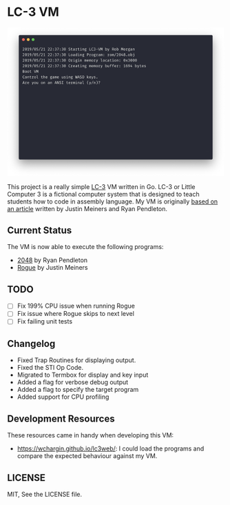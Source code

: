 # LC-3 VM

![LC-3 VM by Rob Morgan](docs/lc3-vm.png)

This project is a really simple [LC-3](https://en.wikipedia.org/wiki/LC-3) VM written in Go. LC-3 or Little Computer 3 is
a fictional computer system that is designed to teach students how to code in assembly language. My VM is originally [based
on an article](https://justinmeiners.github.io/lc3-vm/) written by Justin Meiners and Ryan Pendleton.

## Current Status

The VM is now able to execute the following programs:

- [2048](https://github.com/rpendleton/lc3-2048) by Ryan Pendleton
- [Rogue](https://github.com/justinmeiners/lc3-rogue) by Justin Meiners

## TODO

- [ ] Fix 199% CPU issue when running Rogue
- [ ] Fix issue where Rogue skips to next level
- [ ] Fix failing unit tests

## Changelog

- Fixed Trap Routines for displaying output.
- Fixed the STI Op Code.
- Migrated to Termbox for display and key input
- Added a flag for verbose debug output
- Added a flag to specify the target program
- Added support for CPU profiling

## Development Resources

These resources came in handy when developing this VM:

- https://wchargin.github.io/lc3web/: I could load the programs and compare the expected behaviour against my VM.

## LICENSE

MIT, See the LICENSE file.
